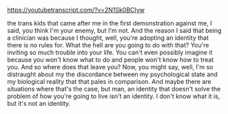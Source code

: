 https://youtubetranscript.com/?v=2N1Sk0BCIyw

 the trans kids that came after me in the first demonstration against me, I said, you think I'm your enemy, but I'm not. And the reason I said that being a clinician was because I thought, well, you're adopting an identity that there is no rules for. What the hell are you going to do with that? You're inviting so much trouble into your life. You can't even possibly imagine it because you won't know what to do and people won't know how to treat you. And so where does that leave you? Now, you might say, well, I'm so distraught about my the discordance between my psychological state and my biological reality that that pales in comparison. And maybe there are situations where that's the case, but man, an identity that doesn't solve the problem of how you're going to live isn't an identity. I don't know what it is, but it's not an identity.